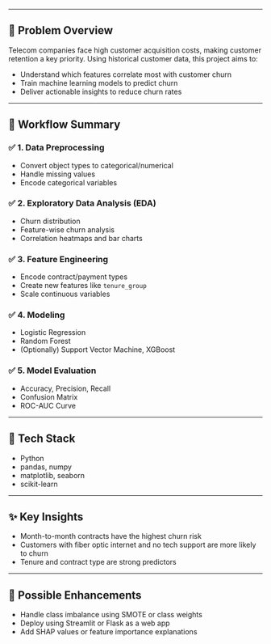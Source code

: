 
---

## 🧠 Problem Overview

Telecom companies face high customer acquisition costs, making customer retention a key priority. Using historical customer data, this project aims to:

- Understand which features correlate most with customer churn
- Train machine learning models to predict churn
- Deliver actionable insights to reduce churn rates

---

## 🔁 Workflow Summary

### ✅ 1. Data Preprocessing
- Convert object types to categorical/numerical
- Handle missing values
- Encode categorical variables

### ✅ 2. Exploratory Data Analysis (EDA)
- Churn distribution
- Feature-wise churn analysis
- Correlation heatmaps and bar charts

### ✅ 3. Feature Engineering
- Encode contract/payment types
- Create new features like `tenure_group`
- Scale continuous variables

### ✅ 4. Modeling
- Logistic Regression
- Random Forest
- (Optionally) Support Vector Machine, XGBoost

### ✅ 5. Model Evaluation
- Accuracy, Precision, Recall
- Confusion Matrix
- ROC-AUC Curve

---

## 🧰 Tech Stack

- Python
- pandas, numpy
- matplotlib, seaborn
- scikit-learn

---

## ✨ Key Insights

- Month-to-month contracts have the highest churn risk
- Customers with fiber optic internet and no tech support are more likely to churn
- Tenure and contract type are strong predictors

---

## 🔧 Possible Enhancements

- Handle class imbalance using SMOTE or class weights
- Deploy using Streamlit or Flask as a web app
- Add SHAP values or feature importance explanations


